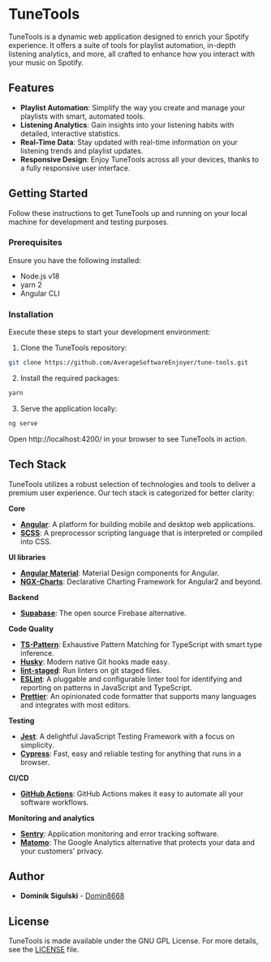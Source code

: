 # TuneTools

TuneTools is a dynamic web application designed to enrich your Spotify experience. It offers a suite of tools for playlist automation, in-depth listening analytics, and more, all crafted to enhance how you interact with your music on Spotify.

## Features

- **Playlist Automation**: Simplify the way you create and manage your playlists with smart, automated tools.
- **Listening Analytics**: Gain insights into your listening habits with detailed, interactive statistics.
- **Real-Time Data**: Stay updated with real-time information on your listening trends and playlist updates.
- **Responsive Design**: Enjoy TuneTools across all your devices, thanks to a fully responsive user interface.

## Getting Started

Follow these instructions to get TuneTools up and running on your local machine for development and testing purposes.

### Prerequisites

Ensure you have the following installed:

- Node.js v18
- yarn 2
- Angular CLI

### Installation

Execute these steps to start your development environment:

1. Clone the TuneTools repository:

```bash
git clone https://github.com/AverageSoftwareEnjoyer/tune-tools.git
```

2. Install the required packages:

```bash
yarn
```

3. Serve the application locally:

```bash
ng serve
```

Open http://localhost:4200/ in your browser to see TuneTools in action.

## Tech Stack

TuneTools utilizes a robust selection of technologies and tools to deliver a premium user experience. Our tech stack is categorized for better clarity:

**Core**

- **[Angular](https://angular.io/)**: A platform for building mobile and desktop web applications.
- **[SCSS](https://sass-lang.com/)**: A preprocessor scripting language that is interpreted or compiled into CSS.

**UI libraries**

- **[Angular Material](https://material.angular.io/)**: Material Design components for Angular.
- **[NGX-Charts](https://swimlane.gitbook.io/ngx-charts/)**: Declarative Charting Framework for Angular2 and beyond.

**Backend**

- **[Supabase](https://supabase.io/)**: The open source Firebase alternative.

**Code Quality**

- **[TS-Pattern](https://github.com/gvergnaud/ts-pattern)**: Exhaustive Pattern Matching for TypeScript with smart type inference.
- **[Husky](https://typicode.github.io/husky/#/)**: Modern native Git hooks made easy.
- **[lint-staged](https://github.com/okonet/lint-staged)**: Run linters on git staged files.
- **[ESLint](https://eslint.org/)**: A pluggable and configurable linter tool for identifying and reporting on patterns in JavaScript and TypeScript.
- **[Prettier](https://prettier.io/)**: An opinionated code formatter that supports many languages and integrates with most editors.

**Testing**

- **[Jest](https://jestjs.io/)**: A delightful JavaScript Testing Framework with a focus on simplicity.
- **[Cypress](https://www.cypress.io/)**: Fast, easy and reliable testing for anything that runs in a browser.

**CI/CD**

- **[GitHub Actions](https://github.com/features/actions)**: GitHub Actions makes it easy to automate all your software workflows.

**Monitoring and analytics**

- **[Sentry](https://sentry.io/welcome/)**: Application monitoring and error tracking software.
- **[Matomo](https://matomo.org/)**: The Google Analytics alternative that protects your data and your customers' privacy.

## Author

- **Dominik Sigulski** - [Domin8668](https://github.com/Domin8668)

## License

TuneTools is made available under the GNU GPL License. For more details, see the [LICENSE](LICENSE) file.
